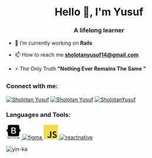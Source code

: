 <h1 align="center">Hello 👋, I'm Yusuf</h1>
<h3 align="center">  A lifelong learner </h3>

- 🔭 I’m currently working on **Rails**

- 📫 How to reach me **sholotanyusuf14@gmail.com**

- ⚡ The Only Truth **"Nothing Ever Remains The Same  "**

<h3 align="left">Connect with me:</h3>
<p align="left">
<a href="https://twitter.com/holar_yhinkar" target="blank"><img align="center" src="https://raw.githubusercontent.com/rahuldkjain/github-profile-readme-generator/master/src/images/icons/Social/twitter.svg" alt="Sholotan Yusuf" height="30" width="40" /></a>
<a href="https://www.linkedin.com/in/yusuf-sholotan/" target="blank"><img align="center" src="https://raw.githubusercontent.com/rahuldkjain/github-profile-readme-generator/master/src/images/icons/Social/linked-in-alt.svg" alt="Sholotan Yusuf" height="30" width="40" /></a>
<a href="https://www.hackerrank.com/sholotanyusuf14" target="blank"><img align="center" src="https://raw.githubusercontent.com/rahuldkjain/github-profile-readme-generator/master/src/images/icons/Social/hackerrank.svg" alt="SholotanYusuf" height="30" width="40" /></a>
</p>

<h3 align="left">Languages and Tools:</h3>
<p align="left"> <a href="https://getbootstrap.com" target="_blank" rel="noreferrer"> <img src="https://raw.githubusercontent.com/devicons/devicon/master/icons/bootstrap/bootstrap-plain-wordmark.svg" alt="bootstrap" width="40" height="40"/> </a> <a href="https://www.figma.com/" target="_blank" rel="noreferrer"> <img src="https://www.vectorlogo.zone/logos/figma/figma-icon.svg" alt="figma" width="40" height="40"/> </a> <a href="https://developer.mozilla.org/en-US/docs/Web/JavaScript" target="_blank" rel="noreferrer"> <img src="https://raw.githubusercontent.com/devicons/devicon/master/icons/javascript/javascript-original.svg" alt="javascript" width="40" height="40"/> </a> <a href="https://reactnative.dev/" target="_blank" rel="noreferrer"> <img src="https://reactnative.dev/img/header_logo.svg" alt="reactnative" width="40" height="40"/> </a> </p>


<p><img align="center" src="https://github-readme-streak-stats.herokuapp.com/?user=yin-ka&" alt="yin-ka" /></p>

